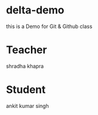 # delta-demo
this is a Demo for Git &amp; Github class

# Teacher
shradha khapra

# Student
ankit kumar singh
